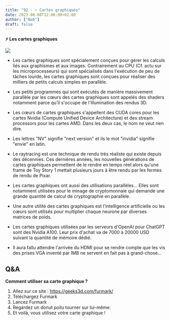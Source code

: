 ```yaml
---
title: "92 - ⚡ Cartes graphiques"
date: 2023-08-08T12:00:00+02:00
author: ["Bob"]
draft: false
---
```


**⚡ Les cartes graphiques**

![](/img/92.jpg)

- Les cartes graphiques sont spécialement conçues pour gérer les calculs liés aux graphismes et aux images. Contrairement au CPU (Cf. actu sur les microprocesseurs) qui sont spécialisés dans l'exécution de peu de tâches lourde, les cartes graphiques sont conçues pour réaliser des milliers de petits calculs simples en parallèle.

- Les petits programmes qui sont exécutés de manière massivement parallèle par les cœurs des cartes graphiques sont appelés des shaders notamment parce qu'il s'occupe de l'illumination des rendus 3D.  

- Les cœurs de cartes graphiques s'appellent des CUDA cores pour les cartes Nvidia (Compute Unified Device Architecture) et des stream processors pour les cartes AMD. Dans les deux cas, le nom ne veut rien dire.  

- Les lettres "NV" signifie "next version" et ils le mot "invidia" signifie "envie" en latin.  

- Le raytracing est une technique de rendu très réaliste qui existe depuis des décennies. Ces dernières années, les nouvelles générations de cartes graphiques permettent de le rendre en temps réel alors qu'une frame de Toy Story 1 mettait plusieurs jours à être rendu par les fermes de rendu de Pixar.

- Les cartes graphiques ont aussi des utilisations parallèles... Elles sont notamment utilisées pour le minage de cryptomonnaie qui demande une grande quantité de calcul de cryptographie en parallèle.

- Une autre utilité des cartes graphiques est l'intelligence artificielle ou les cœurs sont utilisés pour multiplier chaque neurone par diverses matrices de poids.

- Les cartes graphiques utilisées par les serveurs d'OpenAI pour ChatGPT sont des Nvidia A100. Leur prix d'achat va de 7000 à 20000 USD suivant la quantité de mémoire dédié.

- Il aura fallu attendre l'arrivée du HDMI pour se rendre compte que les vis des prises VGA inventé par IMB ne servent en fait pas à grand-chose...

## Q&A

**Comment utiliser sa carte graphique ?**

1. Allez sur ce site : https://geeks3d.com/furmark/
2. Téléchargez Furmark
3. Lancez Furmark
4. Regardez un donut poilu tourner sur lui-même.
5. Et voilà, vous utilisez votre carte graphique !

